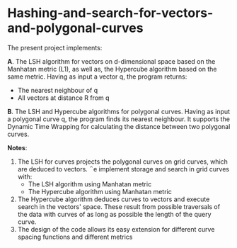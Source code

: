 # Hashing-and-search-for-vectors-and-polygonal-curves
The present project implements:
 
**A**. The LSH algorithm for vectors on d-dimensional space based on the Manhatan metric (L1), as well as, the Hypercube algorithm based on the same metric. Having as input a vector q, the program returns:
 * The nearest neighbour of q 
 * All vectors at distance R from q

**B**. The LSH and Hypercube algorithms for polygonal curves. Having as input a polygonal curve q, the program finds its nearest neighbour. It supports the Dynamic Time Wrapping for calculating the distance between two polygonal curves.

**Notes**: 

1. The LSH for curves projects the polygonal curves on grid curves, which are deduced to vectors. ΅e implement storage and search in grid curves with:
   - The LSH algorithm using Manhatan metric
   - The Hypercube algorithm using Manhatan metric
2. The Hypercube algorithm deduces curves to vectors and execute search in the vectors' space. Τhese result from possible traversals of the data with curves of as long as possible the length of the query curve.
3. The design of the code allows its easy extension for different curve spacing functions and different metrics
